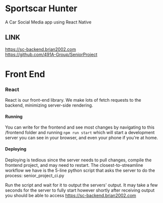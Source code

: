 # Sportscar Hunter
A Car Social Media app using React Native

## LINK
https://sc-backend.brian2002.com  
https://github.com/491A-Group/SeniorProject

# Front End
### React
React is our front-end library. We make lots of fetch requests to the backend, minimizing server-side rendering. 

#### Running
You can write for the frontend and see most changes by navigating to this /frontend folder and running `npm run start` which will start a development server you can see in your browser, and even your phone if you're at home. 

#### Deploying
Deploying is tedious since the server needs to pull changes, compile the frontend project, and may need to restart. The closest-to-streamline workflow we have is the 5-line python script that asks the server to do the process: senior_project_ci.py

Run the script and wait for it to output the servers' output. It may take a few seconds for the server to fully start however shortly after receiving output you should be able to access https://sc-backend.brian2002.com  
